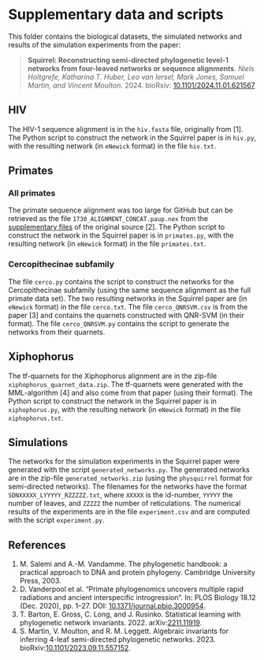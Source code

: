 # Supplementary data and scripts
This folder contains the biological datasets, the simulated networks and results of the simulation experiments from the paper:
> **Squirrel: Reconstructing semi-directed phylogenetic level-1 networks from four-leaved networks or sequence alignments**.
> *Niels Holtgrefe, Katharina T. Huber, Leo van Iersel, Mark Jones, Samuel Martin, and Vincent Moulton.* 2024. bioRxiv: [10.1101/2024.11.01.621567](https://doi.org/10.1101/2024.11.01.621567)

## HIV
The HIV-1 sequence alignment is in the `hiv.fasta` file, originally from [1]. The Python script to construct the network in the Squirrel paper is in `hiv.py`, with the resulting network (in `eNewick` format) in the file `hiv.txt`.

## Primates
### All primates
The primate sequence alignment was too large for GitHub but can be retrieved as the file `1730_ALIGNMENT_CONCAT.paup.nex` from the [supplementary files](https://doi.org/10.5061/dryad.rfj6q577d) of the original source [2]. The Python script to construct the network in the Squirrel paper is in `primates.py`, with the resulting network (in `eNewick` format) in the file `primates.txt`.

### Cercopithecinae subfamily
The file `cerco.py` contains the script to construct the networks for the Cercopithecinae subfamily (using the same sequence alignment as the full primate data set). The two resulting networks in the Squirrel paper are (in `eNewick` format) in the file `cerco.txt`. The file `cerco_QNRSVM.csv` is from the paper [3] and contains the quarnets constructed with QNR-SVM (in their format). The file `cerco_QNRSVM.py` contains the script to generate the networks from their quarnets. 

## Xiphophorus
The tf-quarnets for the Xiphophorus alignment are in the zip-file `xiphophorus_quarnet_data.zip`. The tf-quarnets were generated with the MML-algorithm [4] and also come from that paper (using their format). The Python script to construct the network in the Squirrel paper is in `xiphophorus.py`, with the resulting network (in `eNewick` format) in the file `xiphophorus.txt`.

## Simulations
The networks for the simulation experiments in the Squirrel paper were generated with the script `generated_networks.py`. The generated networks are in the zip-file `generated_networks.zip` (using the `physquirrel` format for semi-directed networks). The filenames for the networks have the format `SDNXXXXX_LYYYYY_RZZZZZ.txt`, where `XXXXX` is the id-number, `YYYYY` the number of leaves, and `ZZZZZ` the number of reticulations. The numerical results of the experiments are in the file `experiment.csv` and are computed with the script `experiment.py`.

## References

1. M. Salemi and A.-M. Vandamme. The phylogenetic handbook: a practical approach to DNA and protein phylogeny. Cambridge University Press, 2003.
2. D. Vanderpool et al. “Primate phylogenomics uncovers multiple rapid radiations and ancient interspecific introgression”. In: PLOS Biology 18.12 (Dec. 2020), pp. 1–27. DOI: [10.1371/journal.pbio.3000954](https://doi.org/10.1371/journal.pbio.3000954).
3. T. Barton, E. Gross, C. Long, and J. Rusinko. Statistical learning with phylogenetic network invariants. 2022. arXiv:[2211.11919](https://arxiv.org/abs/2211.11919).
4. S. Martin, V. Moulton, and R. M. Leggett. Algebraic invariants for inferring 4-leaf semi-directed phylogenetic networks. 2023. bioRxiv:[10.1101/2023.09.11.557152](https://www.biorxiv.org/content/10.1101/2023.09.11.557152v3).
